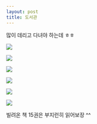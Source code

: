 ```yaml
---
layout: post
title: 도서관
---
```



많이 데리고 다녀야 하는데 ㅎㅎ

![](https://dl.dropboxusercontent.com/u/9792864/150813%20%EB%8F%84%EC%84%9C%EA%B4%80/KakaoTalk_20150813_183747184.jpg)


![](https://dl.dropboxusercontent.com/u/9792864/150813%20%EB%8F%84%EC%84%9C%EA%B4%80/KakaoTalk_20150813_183942236.jpg)


![](https://dl.dropboxusercontent.com/u/9792864/150813%20%EB%8F%84%EC%84%9C%EA%B4%80/KakaoTalk_20150813_184023827.jpg)


![](https://dl.dropboxusercontent.com/u/9792864/150813%20%EB%8F%84%EC%84%9C%EA%B4%80/KakaoTalk_20150813_184602985.jpg)


![](https://dl.dropboxusercontent.com/u/9792864/150813%20%EB%8F%84%EC%84%9C%EA%B4%80/KakaoTalk_20150813_184603265.jpg)


![](https://dl.dropboxusercontent.com/u/9792864/150813%20%EB%8F%84%EC%84%9C%EA%B4%80/KakaoTalk_20150813_184607181.jpg)


빌려온 책 15권은 부지런히 읽어보장 ^^